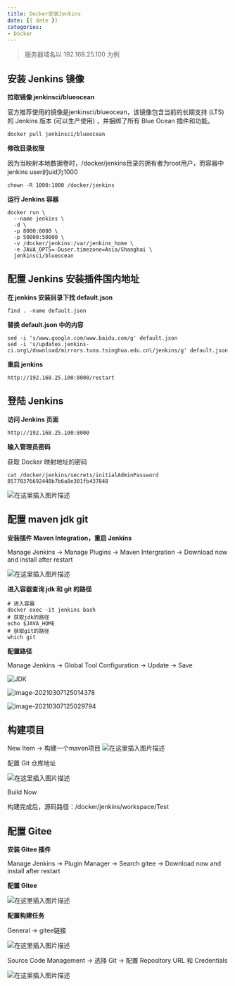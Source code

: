 ```yaml
---
title: Docker安装Jenkins
date: {{ date }}
categories:
- Docker
---
```


> 服务器域名以 192.168.25.100 为例

## 安装 Jenkins 镜像

**拉取镜像 jenkinsci/blueocean**

官方推荐使用的镜像是jenkinsci/blueocean，该镜像包含当前的长期支持 (LTS) 的 Jenkins 版本 (可以生产使用) ，并捆绑了所有 Blue Ocean 插件和功能。

```shell
docker pull jenkinsci/blueocean
```

**修改目录权限**

因为当映射本地数据卷时，/docker/jenkins目录的拥有者为root用户，而容器中jenkins user的uid为1000

```shell
chown -R 1000:1000 /docker/jenkins
```
**运行 Jenkins 容器**

```shell
docker run \
  --name jenkins \
  -d \
  -p 8000:8080 \
  -p 50000:50000 \
  -v /docker/jenkins:/var/jenkins_home \
  -e JAVA_OPTS=-Duser.timezone=Asia/Shanghai \
  jenkinsci/blueocean
```
## 配置 Jenkins 安装插件国内地址

**在 jenkins 安装目录下找 default.json**

```shell
find . -name default.json
```

**替换 default.json 中的内容**

```shell
sed -i 's/www.google.com/www.baidu.com/g' default.json
sed -i 's/updates.jenkins-ci.org\/download/mirrors.tuna.tsinghua.edu.cn\/jenkins/g' default.json
```

**重启 jenkins**

```shell
http://192.168.25.100:8000/restart
```

## 登陆 Jenkins

**访问 Jenkins 页面**

```shell
http://192.168.25.100:8000
```

**输入管理员密码**

获取 Docker 映射地址的密码

```shell
cat /docker/jenkins/secrets/initialAdminPassword
85770376692448b7b6a8e301fb437848
```

![在这里插入图片描述](https://img-blog.csdnimg.cn/20210305234455971.png?x-oss-process=image/watermark,type_ZmFuZ3poZW5naGVpdGk,shadow_10,text_aHR0cHM6Ly9ibG9nLmNzZG4ubmV0L3dlaXhpbl80MjEwMzAyNg==,size_16,color_FFFFFF,t_70)

## 配置 maven jdk git

**安装插件 Maven Integration，重启 Jenkins**

Manage Jenkins -> Manage Plugins -> Maven Intergration -> Download now and install after restart

![在这里插入图片描述](https://img-blog.csdnimg.cn/20210307122414262.png?x-oss-process=image/watermark,type_ZmFuZ3poZW5naGVpdGk,shadow_10,text_aHR0cHM6Ly9ibG9nLmNzZG4ubmV0L3dlaXhpbl80MjEwMzAyNg==,size_16,color_FFFFFF,t_70)

**进入容器查询 jdk 和 git 的路径**

```shell
# 进入容器
docker exec -it jenkins bash
# 获取jdk的路径
echo $JAVA_HOME
# 获取git的路径
which git
```
**配置路径**

Manage Jenkins -> Global Tool Configuration -> Update -> Save

![JDK](https://img-blog.csdnimg.cn/20210307124810429.png?x-oss-process=image/watermark,type_ZmFuZ3poZW5naGVpdGk,shadow_10,text_aHR0cHM6Ly9ibG9nLmNzZG4ubmV0L3dlaXhpbl80MjEwMzAyNg==,size_16,color_FFFFFF,t_70)



![image-20210307125014378](C:\Users\a\AppData\Roaming\Typora\typora-user-images\image-20210307125014378.png)

![image-20210307125029794](C:\Users\a\AppData\Roaming\Typora\typora-user-images\image-20210307125029794.png)

## 构建项目

New Item -> 构建一个maven项目
![在这里插入图片描述](https://img-blog.csdnimg.cn/20210307131950770.png?x-oss-process=image/watermark,type_ZmFuZ3poZW5naGVpdGk,shadow_10,text_aHR0cHM6Ly9ibG9nLmNzZG4ubmV0L3dlaXhpbl80MjEwMzAyNg==,size_16,color_FFFFFF,t_70)

配置 Git 仓库地址

![在这里插入图片描述](https://img-blog.csdnimg.cn/20210307132120544.png?x-oss-process=image/watermark,type_ZmFuZ3poZW5naGVpdGk,shadow_10,text_aHR0cHM6Ly9ibG9nLmNzZG4ubmV0L3dlaXhpbl80MjEwMzAyNg==,size_16,color_FFFFFF,t_70)

Build Now

构建完成后，源码路径：/docker/jenkins/workspace/Test

## 配置 Gitee

**安装 Gitee 插件**

Manage Jenkins -> Plugin Manager -> Search gitee -> Download now and install after restart

**配置 Gitee**

![在这里插入图片描述](https://img-blog.csdnimg.cn/20210307155434803.png?x-oss-process=image/watermark,type_ZmFuZ3poZW5naGVpdGk,shadow_10,text_aHR0cHM6Ly9ibG9nLmNzZG4ubmV0L3dlaXhpbl80MjEwMzAyNg==,size_16,color_FFFFFF,t_70)

**配置构建任务**

General -> gitee链接

![在这里插入图片描述](https://img-blog.csdnimg.cn/20210307161531768.png)

Source Code Management -> 选择 Git -> 配置 Repository URL 和 Credentials

![在这里插入图片描述](https://img-blog.csdnimg.cn/20210307161629421.png?x-oss-process=image/watermark,type_ZmFuZ3poZW5naGVpdGk,shadow_10,text_aHR0cHM6Ly9ibG9nLmNzZG4ubmV0L3dlaXhpbl80MjEwMzAyNg==,size_16,color_FFFFFF,t_70)